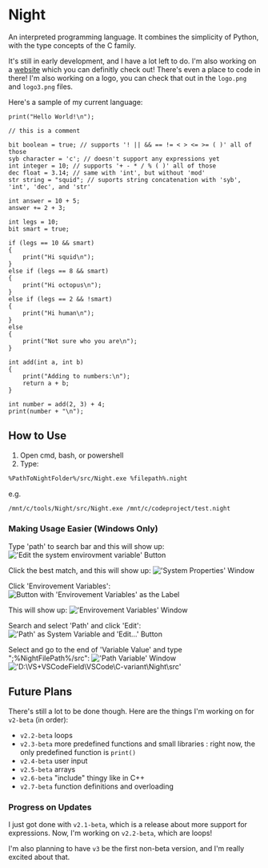 # Night

An interpreted programming language. It combines the simplicity of Python, with the type concepts of the C family.

It's still in early development, and I have a lot left to do. I'm also working on a [website](https://night-web.dynamicsquid.repl.co/) which you can definitly check out! There's even a place to code in there! I'm also working on a logo, you can check that out in the `logo.png` and `logo3.png` files.

Here's a sample of my current language:

```night
print("Hello World!\n");

// this is a comment

bit boolean = true; // supports '! || && == != < > <= >= ( )' all of those
syb character = 'c'; // doesn't support any expressions yet
int integer = 10; // supports '+ - * / % ( )' all of those
dec float = 3.14; // same with 'int', but without 'mod'
str string = "squid"; // suports string concatenation with 'syb', 'int', 'dec', and 'str'

int answer = 10 + 5;
answer += 2 + 3;

int legs = 10;
bit smart = true;

if (legs == 10 && smart)
{
    print("Hi squid\n");
}
else if (legs == 8 && smart)
{
    print("Hi octopus\n");
}
else if (legs == 2 && !smart)
{
    print("Hi human\n");
}
else
{
    print("Not sure who you are\n");
}

int add(int a, int b)
{
    print("Adding to numbers:\n");
    return a + b;
}

int number = add(2, 3) + 4;
print(number + "\n");
```

## How to Use

1. Open cmd, bash, or powershell
2. Type:

```bash
%PathToNightFolder%/src/Night.exe %filepath%.night
```

e.g.

```bash
/mnt/c/tools/Night/src/Night.exe /mnt/c/codeproject/test.night
```

### Making Usage Easier (Windows Only)

Type 'path' to search bar and this will show up:
!['Edit the system envirovment variable' Button](https://github.com/AntimatterReactor/Night/tree/master/instructionimage/1.png "Title")

Click the best match, and this will show up:
!['System Properties' Window](https://github.com/AntimatterReactor/Night/tree/master/instructionimage/2.png "Title")

Click 'Envirovement Variables':
![Button with 'Envirovement Variables' as the Label](https://github.com/AntimatterReactor/Night/tree/master/instructionimage/3.png "Title")

This will show up:
!['Envirovement Variables' Window](https://github.com/AntimatterReactor/Night/tree/master/instructionimage/4.png "Title")

Search and select 'Path' and click 'Edit':
!['Path' as System Variable and 'Edit...' Button](https://github.com/AntimatterReactor/Night/tree/master/instructionimage/5.png "Title")

Select and go to the end of 'Variable Value' and type ";%NightFilePath%/src":
!['Path Variable' Window](https://github.com/AntimatterReactor/Night/tree/master/instructionimage/6.png "Title")
!['D:\VS+VSCodeField\VSCode\C-variant\Night\src'](https://github.com/AntimatterReactor/Night/tree/master/instructionimage/7.png "Title")

## Future Plans

There's still a lot to be done though. Here are the things I'm working on for `v2-beta` (in order):

- `v2.2-beta` loops
- `v2.3-beta` more predefined functions and small libraries
  :  right now, the only predefined function is `print()`
- `v2.4-beta` user input
- `v2.5-beta` arrays
- `v2.6-beta` "include" thingy like in C++
- `v2.7-beta` function definitions and overloading

### Progress on Updates

I just got done with `v2.1-beta`, which is a release about more support for expressions. Now, I'm working on `v2.2-beta`, which are loops!

I'm also planning to have `v3` be the first non-beta version, and I'm really excited about that.
